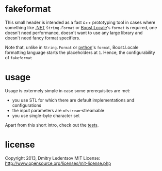 fakeformat
==========

This small header is intended as a fast c++ prototyping tool in cases where something like [.NET](http://msdn.microsoft.com/en-us/library/system.string.format.aspx#Format2_Example) `String.Format` or [Boost.Locale](http://www.boost.org/doc/libs/1_53_0/libs/locale/doc/html/localized_text_formatting.html)'s `format` is required, one doesn't need performance, doesn't want to use any large library and doesn't need fancy format specifiers.

Note that, unlike in `String.Format` or [python](http://docs.python.org/2/library/string.html#format-examples)'s `format`, Boost.Locale formatting language starts the placeholders at `1`. Hence, the configurability of `fakeformat`

usage
=====

Usage is extermely simple in case some prerequisites are met:
- you use STL for which there are default implementations and configurations
- the input parameters are `ofstream`-streamable
- you use single-byte character set

Apart from this short intro, check out the [tests](tree/master/test).

license
=======

Copyright 2013, Dmitry Ledentsov
MIT License: http://www.opensource.org/licenses/mit-license.php
